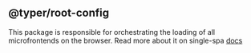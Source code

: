 ## @typer/root-config

This package is responsible for orchestrating the loading of all microfrontends on the browser. Read more about it on single-spa [docs](https://single-spa.js.org/docs/configuration)
